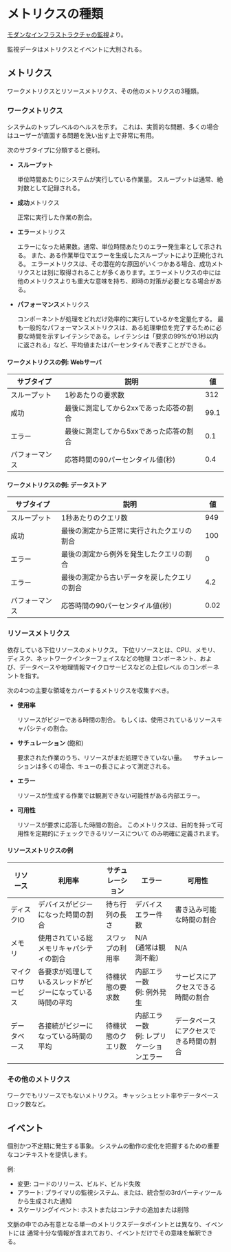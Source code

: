 # メトリクスの種類

[モダンなインフラストラクチャの監視](https://lp.datadoghq.com/rs/875-UVY-685/images/eBookMonitoringModernInfrastructureJP.pdf)より。

監視データはメトリクスとイベントに大別される。

## メトリクス

ワークメトリクスとリソースメトリクス、その他のメトリクスの3種類。

### ワークメトリクス

システムのトップレベルのヘルスを示す。
これは、実質的な問題、多くの場合はユーザーが直面する問題を洗い出す上で非常に有用。

次のサブタイプに分類すると便利。

- **スループット**

  単位時間あたりにシステムが実行している作業量。
  スループットは通常、絶対数として記録される。

- **成功**メトリクス

  正常に実行した作業の割合。

- **エラー**メトリクス

  エラーになった結果数。通常、単位時間あたりのエラー発生率として示される。
  また、ある作業単位でエラーを生成したスループットにより正規化される。
  エラーメトリクスは、その潜在的な原因がいくつかある場合、成功メトリクスとは別に取得されることが多くあります。エラーメトリクスの中には他のメトリクスよりも重大な意味を持ち、即時の対策が必要となる場合がある。

- **パフォーマンス**メトリクス

  コンポーネントが処理をどれだけ効率的に実行しているかを定量化する。
  最も一般的なパフォーマンスメトリクスは、ある処理単位を完了するために必要な時間を示すレイテンシである。レイテンシは「要求の99%が0.1秒以内に返される」など、平均値またはパーセンタイルで表すことができる。

#### ワークメトリクスの例: Webサーバ

サブタイプ    |説明                                   |値
--------------|---------------------------------------|----
スループット  |1秒あたりの要求数                      |312
成功          |最後に測定してから2xxであった応答の割合|99.1
エラー        |最後に測定してから5xxであった応答の割合|0.1
パフォーマンス|応答時間の90パーセンタイル値(秒)       |0.4

#### ワークメトリクスの例: データストア

サブタイプ    |説明                                      |値
--------------|------------------------------------------|----
スループット  |1秒あたりのクエリ数                       |949
成功          |最後の測定から正常に実行されたクエリの割合|100
エラー        |最後の測定から例外を発生したクエリの割合  |0
エラー        |最後の測定から古いデータを戻したクエリの割合  |4.2
パフォーマンス|応答時間の90パーセンタイル値(秒)       |0.02

### リソースメトリクス

依存している下位リソースのメトリクス。
下位リソースとは、CPU、メモリ、ディスク、ネットワークインターフェイスなどの物理
コンポーネント、および、データベースや地理情報マイクロサービスなどの上位レベル
のコンポーネントを指す。

次の4つの主要な領域をカバーするメトリクスを収集すべき。

- **使用率**

  リソースがビジーである時間の割合。
  もしくは、使用されているリソースキャパシティの割合。

- **サチュレーション** (飽和)

  要求された作業のうち、リソースがまだ処理できていない量。
　サチュレーションは多くの場合、キューの長さによって測定される。

- **エラー**

  リソースが生成する作業では観測できない可能性がある内部エラー。

- **可用性**

  リソースが要求に応答した時間の割合。
  このメトリクスは、目的を持って可用性を定期的にチェックできるリソースについて
  のみ明確に定義されます。

#### リソースメトリクスの例

リソース        |利用率|サチュレーション|エラー|可用性
----------------|------|----------------|------|------
ディスクIO      |デバイスがビジーになった時間の割合|待ち行列の長さ|デバイスエラー件数|書き込み可能な時間の割合
メモリ          |使用されている総メモリキャパシティの割合|スワップの利用率|N/A<br>(通常は観測不能)|N/A
マイクロサービス|各要求が処理しているスレッドがビジーになっている時間の平均|待機状態の要求数|内部エラー数<br>例: 例外発生|サービスにアクセスできる時間の割合
データベース    |各接続がビジーになっている時間の平均|待機状態のクエリ数|内部エラー数<br>例: レプリケーションエラー|データベースにアクセスできる時間の割合

### その他のメトリクス

ワークでもリソースでもないメトリクス。
キャッシュヒット率やデータベースロック数など。

## イベント

個別かつ不定期に発生する事象。
システムの動作の変化を把握するための重要なコンテキストを提供します。

例:

- 変更: コードのリリース、ビルド、ビルド失敗
- アラート: プライマリの監視システム、または、統合型の3rdパーティツールから生成された通知
- スケーリングイベント: ホストまたはコンテナの追加または削除

文脈の中でのみ有意となる単一のメトリクスデータポイントとは異なり、イベントには
通常十分な情報が含まれており、イベントだけでその意味を解釈できる。

